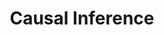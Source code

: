 ---
title: Causal Inference

type: landing

sections:

  - block: hero
    content:
      title: "Causal Inference"
      image:
        filename: causal-inference.png
      text: |
        We develop causal inference methodologies tailored for high-dimensional data (e.g., high-dimensional covariates). Our group leverages generative AI models to learn structured representations that preserve underlying causal relationships. These representations enable 1) Identifiability of causal effects in settings with latent confounding. 2) Counterfactual inference to simulate outcomes under hypothetical interventions. 3) Quantification of uncertainty for causal effect estimates, which is critical for robust decision-making in biomedical and healcare applications.

  - block: portfolio
    id: projects
    content:
      title: Related Papers
      subtitle: 
      text:
      filters:
        # Folders to display content from
        folders:
          - publication
        # Only show content with these tags
        tags: ['CI']
        # Exclude content with these tags
        exclude_tags: []
        # Which Hugo page kinds to show (https://gohugo.io/templates/section-templates/#page-kinds)
        kinds:
          - page
      # Field to sort by, such as Date or Title
      sort_by: 'Date'
      sort_ascending: false
      # Default portfolio filter button
      # 0 corresponds to the first button below and so on
      # For example, 0 will default to showing all content as the first button below shows content with *any* tag
      default_button_index: 0
      # Filter button toolbar (optional).
      # Add or remove as many buttons as you like.
      # To show all content, set `tag` to "*".
      # To filter by a specific tag, set `tag` to an existing tag name.
      # To remove the button toolbar, delete the entire `buttons` block.
      # buttons:
      #   - name: All
      #     tag: '*'
      #   - name: Multiomics Integration
      #     tag: 'MI'

    design:
      # See Page Builder docs for all section customization options.
      # Choose how many columns the section has. Valid values: '1' or '2'.
      columns: '2'
      # Choose a listing view
      view: citation
      # compact,citation
      # For Showcase view, flip alternate rows?
      flip_alt_rows: false
  
---